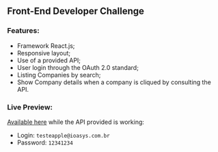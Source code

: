 ## Front-End Developer Challenge

### Features:

- Framework React.js;
- Responsive layout;
- Use of a provided API;
- User login through the OAuth 2.0 standard;
- Listing Companies by search;
- Show Company details when a company is cliqued by consulting the API.

### Live Preview:

[Available here](https://ioasys-gustavo.herokuapp.com/login) while the API provided is working:

- Login: `testeapple@ioasys.com.br`
- Password: `12341234`
